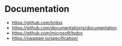 # Documentation

- https://github.com/tj/dox
- https://github.com/documentationjs/documentation
- https://github.com/microsoft/tsdoc
- https://swagger.io/specification/
